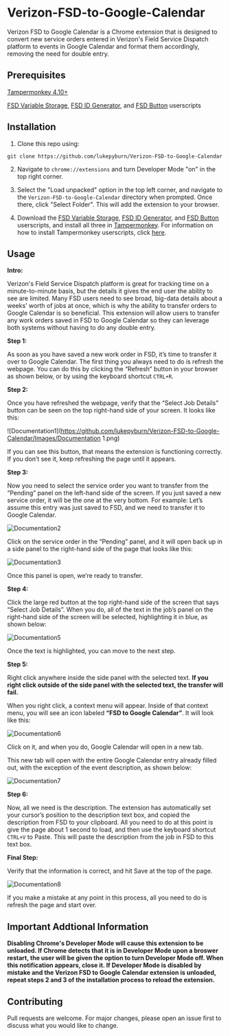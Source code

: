 # Verizon-FSD-to-Google-Calendar
Verizon FSD to Google Calendar is a Chrome extension that is designed to convert new service orders entered in Verizon's Field Service Dispatch platform to events in Google Calendar and format them accordingly, removing the need for double entry.
## Prerequisites
[Tampermonkey 4.10+](https://chrome.google.com/webstore/detail/tampermonkey/dhdgffkkebhmkfjojejmpbldmpobfkfo?hl=en)

[FSD Variable Storage](https://gist.github.com/lukepyburn/f038a1910b5552292472023db09151a8), [FSD ID Generator](https://gist.github.com/lukepyburn/9dcb01ce6f07b00988b56846935f0248), and [FSD Button](https://gist.github.com/lukepyburn/929a9c991afc3277697585ec764c0ec4) userscripts

## Installation

1. Clone this repo using:

```
git clone https://github.com/lukepyburn/Verizon-FSD-to-Google-Calendar
```
2. Navigate to ```chrome://extensions``` and turn Developer Mode "on" in the top right corner.

3. Select the "Load unpacked" option in the top left corner, and navigate to the ```Verizon-FSD-to-Google-Calendar``` directory when prompted. Once there, click "Select Folder". This will add the extension to your browser.

4. Download the [FSD Variable Storage](https://gist.github.com/lukepyburn/f038a1910b5552292472023db09151a8), [FSD ID Generator](https://gist.github.com/lukepyburn/9dcb01ce6f07b00988b56846935f0248), and [FSD Button](https://gist.github.com/lukepyburn/929a9c991afc3277697585ec764c0ec4) userscripts, and install all three in [Tampermonkey](https://chrome.google.com/webstore/detail/tampermonkey/dhdgffkkebhmkfjojejmpbldmpobfkfo?hl=en). For information on how to install Tampermonkey userscripts, click [here](https://www.tampermonkey.net/faq.php#Q102).

## Usage

**Intro:** 

Verizon's Field Service Dispatch platform is great for tracking time on a minute-to-minute basis, but the details it gives the end user the ability to see are limited. Many FSD users need to see broad, big-data details about a weeks’ worth of jobs at once, which is why the ability to transfer orders to Google Calendar is so beneficial. This extension will allow users to transfer any work orders saved in FSD to Google Calendar so they can leverage both systems without having to do any double entry.

**Step 1:**

As soon as you have saved a new work order in FSD, it’s time to transfer it over to Google Calendar. The first thing you always need to do is refresh the webpage. You can do this by clicking the “Refresh” button in your browser as shown below, or by using the keyboard shortcut ```CTRL+R```.

**Step 2:**

Once you have refreshed the webpage, verify that the “Select Job Details” button can be seen on the top right-hand side of your screen. It looks like this:

![Documentation1](https://github.com/lukepyburn/Verizon-FSD-to-Google-Calendar/Images/Documentation 1.png)

If you can see this button, that means the extension is functioning correctly. If you don’t see it, keep refreshing the page until it appears.

**Step 3:**

Now you need to select the service order you want to transfer from the “Pending” panel on the left-hand side of the screen. If you just saved a new service order, it will be the one at the very bottom.
For example: Let’s assume this entry was just saved to FSD, and we need to transfer it to Google Calendar.

![Documentation2](https://github.com/lukepyburn/Verizon-FSD-to-Google-Calendar/blob/master/Documentation%202.png)

Click on the service order in the “Pending” panel, and it will open back up in a side panel to the right-hand side of the page that looks like this:

![Documentation3](https://github.com/lukepyburn/Verizon-FSD-to-Google-Calendar/blob/master/Documentation%203.png)


Once this panel is open, we’re ready to transfer.

**Step 4:**

Click the large red button at the top right-hand side of the screen that says “Select Job Details”. When you do, all of the text in the job’s panel on the right-hand side of the screen will be selected, highlighting it in blue, as shown below:

![Documentation5](https://github.com/lukepyburn/Verizon-FSD-to-Google-Calendar/blob/master/Documentation%205.png)

Once the text is highlighted, you can move to the next step.

**Step 5:**

Right click anywhere inside the side panel with the selected text. **If you right click outside of the side panel with the selected text, the transfer will fail.**

When you right click, a context menu will appear. Inside of that context menu, you will see an icon labeled **“FSD to Google Calendar”**. It will look like this:

![Documentation6](https://github.com/lukepyburn/Verizon-FSD-to-Google-Calendar/blob/master/Documentation%206.png)

Click on it, and when you do, Google Calendar will open in a new tab.

This new tab will open with the entire Google Calendar entry already filled out, with the exception of the event description, as shown below:

![Documentation7](https://github.com/lukepyburn/Verizon-FSD-to-Google-Calendar/blob/master/Documentation%207.png)

**Step 6:**

Now, all we need is the description. The extension has automatically set your cursor’s position to the description text box, and copied the description from FSD to your clipboard. All you need to do at this point is give the page about 1 second to load, and then use the keyboard shortcut ```CTRL+V``` to Paste. This will paste the description from the job in FSD to this text box.

**Final Step:** 

Verify that the information is correct, and hit Save at the top of the page.

![Documentation8](https://github.com/lukepyburn/Verizon-FSD-to-Google-Calendar/blob/master/Documentation%208.png)

If you make a mistake at any point in this process, all you need to do is refresh the page and start over.



## Important Addtional Information

**Disabling Chrome's Developer Mode will cause this extension to be unloaded. If Chrome detects that it is in Developer Mode upon a broswer restart, the user will be given the option to turn Developer Mode off. When this notification appears, close it. If Developer Mode is disabled by mistake and the Verizon FSD to Google Calendar extension is unloaded, repeat steps 2 and 3 of the installation process to reload the extension.**

## Contributing
Pull requests are welcome. For major changes, please open an issue first to discuss what you would like to change.
